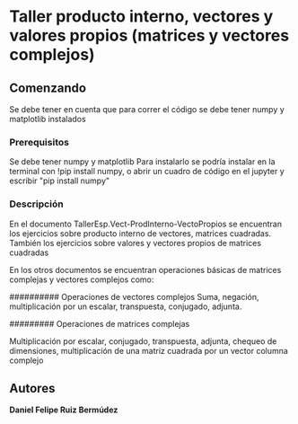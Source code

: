 # Taller producto interno, vectores y valores propios (matrices y vectores complejos)


## Comenzando

Se debe tener en cuenta que para correr el código se debe tener numpy y matplotlib instalados

### Prerequisitos

Se debe tener numpy y matplotlib
Para instalarlo se podría instalar en la terminal con !pip install numpy, o abrir un cuadro de código en el jupyter y escribir "pip install numpy"

### Descripción

En el documento TallerEsp.Vect-ProdInterno-VectoPropios se encuentran los ejercicios sobre producto interno de vectores, matrices cuadradas. También los ejercicios sobre valores y vectores propios de matrices cuadradas

En los otros documentos se encuentran operaciones básicas de matrices complejas y vectores complejos como:

########## Operaciones de vectores complejos 
Suma, negación, multiplicación por un escalar, transpuesta, conjugado, adjunta.

######### Operaciones de matrices complejas

Multiplicación por escalar, conjugado, transpuesta, adjunta, chequeo de dimensiones, multiplicación de una matriz cuadrada por un vector columna complejo

## Autores

**Daniel Felipe Ruiz Bermúdez**
